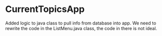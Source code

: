 # CurrentTopicsApp

Added logic to java class to pull info from database into app. We need to rewrite the code in the ListMenu.java class, the code in there is not
ideal.